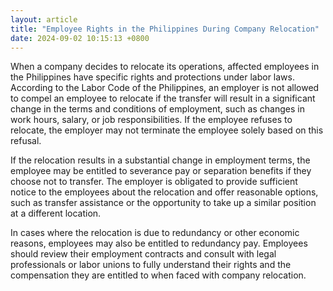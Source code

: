 ```yaml
---
layout: article
title: "Employee Rights in the Philippines During Company Relocation"
date: 2024-09-02 10:15:13 +0800
---
```


<p>When a company decides to relocate its operations, affected employees in the Philippines have specific rights and protections under labor laws. According to the Labor Code of the Philippines, an employer is not allowed to compel an employee to relocate if the transfer will result in a significant change in the terms and conditions of employment, such as changes in work hours, salary, or job responsibilities. If the employee refuses to relocate, the employer may not terminate the employee solely based on this refusal.</p><p>If the relocation results in a substantial change in employment terms, the employee may be entitled to severance pay or separation benefits if they choose not to transfer. The employer is obligated to provide sufficient notice to the employees about the relocation and offer reasonable options, such as transfer assistance or the opportunity to take up a similar position at a different location.</p><p>In cases where the relocation is due to redundancy or other economic reasons, employees may also be entitled to redundancy pay. Employees should review their employment contracts and consult with legal professionals or labor unions to fully understand their rights and the compensation they are entitled to when faced with company relocation.</p>